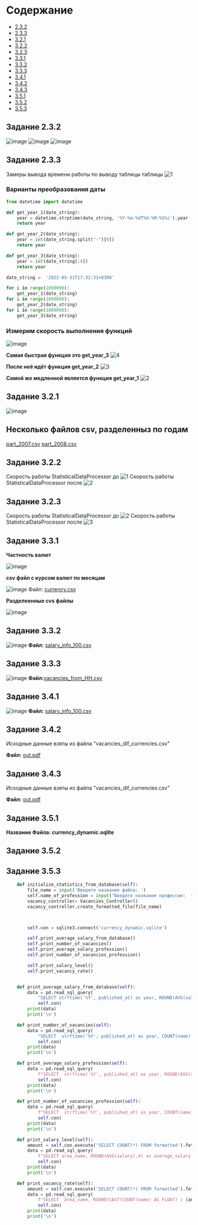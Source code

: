 # Содержание
* [2.3.2](#2_3_2)
* [2.3.3](#2_3_3)
* [3.2.1](#3_2_1)
* [3.2.2](#3_2_2)
* [3.2.3](#3_2_3)
* [3.3.1](#3_3_1)
* [3.3.2](#3_3_2)
* [3.3.3](#3_3_3)
* [3.4.1](#3_4_1)
* [3.4.2](#3_4_2)
* [3.4.3](#3_4_3)
* [3.5.1](#3_5_1)
* [3.5.2](#3_5_2)
* [3.5.3](#3_5_3)


## Задание 2.3.2 <a name="2_3_2"></a> 
![image](https://user-images.githubusercontent.com/48649189/204853405-afa7ffda-0594-4c64-bc06-f8cc7d16a888.png)
![image](https://user-images.githubusercontent.com/48649189/204853507-0361ac16-2b98-4238-be16-566684c97458.png)
![image](https://user-images.githubusercontent.com/48649189/204853643-77215a17-8c00-4620-a96c-7b7a3807d399.png)

## Задание 2.3.3 <a name="2_3_3"></a> 
Замеры вывода времени работы по выводу таблицы таблицы
![1](https://user-images.githubusercontent.com/48649189/206187260-b311e32d-a207-4ae8-a7cb-a1a2ca697f62.png)

### Варианты преобразования даты
```Python
from datetime import datetime

def get_year_1(date_string):
    year = datetime.strptime(date_string, '%Y-%m-%dT%H:%M:%S%z').year
    return year

def get_year_2(date_string):
    year = int(date_string.split("-")[0])
    return year

def get_year_3(date_string):
    year = int(date_string[:4])
    return year

date_string =  '2022-05-31T17:32:31+0300'

for i in range(1000000):
    get_year_1(date_string)
for i in range(1000000):
    get_year_2(date_string)
for i in range(1000000):
    get_year_3(date_string)
```
### Измерим скорость выполнения функций
![image](https://user-images.githubusercontent.com/48649189/206188128-c88ffa03-127a-4a1d-924b-fd17a13dcecc.png)

**Самая быстрая функция это get_year_3**
![4](https://user-images.githubusercontent.com/48649189/206187923-27b34e98-44f0-4c82-a3c4-f4eae3768c46.png)

**После неё идёт функция get_year_2**
![3](https://user-images.githubusercontent.com/48649189/206188015-89bbcc66-d69a-4bf6-a8ea-c08dc34c57ff.png)

**Самой же медленной является функция get_year_1**
![2](https://user-images.githubusercontent.com/48649189/206188239-2aede464-983a-4c7b-93d6-8cd0cdcebd21.png)

## Задание 3.2.1 <a name="3_2_1"></a> 

![image](https://user-images.githubusercontent.com/48649189/206664238-6330db43-cc0b-4209-9571-cc9be67e16d4.png)
## Несколько файлов csv, разделенныз по годам
[part_2007.csv](https://github.com/kroflex1/python_HH/files/10193285/part_2007.csv)
[part_2008.csv](https://github.com/kroflex1/python_HH/files/10193288/part_2008.csv)

## Задание 3.2.2 <a name="3_2_2"></a> 

Скорость работы StatisticalDataProcessor до 
![1](https://user-images.githubusercontent.com/48649189/206855618-a77eb59b-1e9d-4d8c-834e-8e680d314787.png)
Скорость работы StatisticalDataProcessor после
![2](https://user-images.githubusercontent.com/48649189/206855635-21174e4c-3ea5-476c-a9ea-003eda1004b5.png)

## Задание 3.2.3 <a name="3_2_3"></a> 

Скорость работы StatisticalDataProcessor до 
![2](https://user-images.githubusercontent.com/48649189/206855635-21174e4c-3ea5-476c-a9ea-003eda1004b5.png)
Скорость работы StatisticalDataProcessor после
![3](https://user-images.githubusercontent.com/48649189/206870409-158406ea-e12f-4b3e-a110-42f7dcb6267a.png)

## Задание 3.3.1 <a name="3_3_1"></a> 
**Частность валют**

![image](https://user-images.githubusercontent.com/48649189/208850302-54c1ccbb-b4c7-4cf7-b3e5-08e75c864fc1.png)

**сsv файл с курсом валют по месяцам**

![image](https://user-images.githubusercontent.com/48649189/208899540-f61ac737-d4ef-438b-a93a-56977ea36441.png)
Файл: [currency.csv](https://github.com/kroflex1/python_HH/files/10277394/currency.csv)

**Разделеенные cvs файлы**

![image](https://user-images.githubusercontent.com/48649189/208851053-bf463667-347a-4ae0-a0ff-8231a452f7ec.png)

## Задание 3.3.2 <a name="3_3_2"></a> 
![image](https://user-images.githubusercontent.com/48649189/208931998-aad8a88d-5423-4247-8ff7-80b3e48ff08e.png)
**Файл:** [salary_info_100.csv](https://github.com/kroflex1/python_HH/files/10278622/salary_info_100.csv)

## Задание 3.3.3 <a name="3_3_3"></a> 
![image](https://user-images.githubusercontent.com/48649189/208973027-3706e640-474d-4aef-87f5-7e33d48179e2.png)
**Файл:**[vacancies_from_HH.csv](https://github.com/kroflex1/python_HH/files/10280097/vacancies_from_HH.csv)

## Задание 3.4.1 <a name="3_4_1"></a> 
![image](https://user-images.githubusercontent.com/48649189/208931998-aad8a88d-5423-4247-8ff7-80b3e48ff08e.png)
**Файл:** [salary_info_100.csv](https://github.com/kroflex1/python_HH/files/10278622/salary_info_100.csv)

## Задание 3.4.2 <a name="3_4_2"></a> 
Исходные данные взяты из файла "vacancies_dif_currencies.csv"

**Файл:** [out.pdf](https://github.com/kroflex1/python_HH/files/10298266/out.pdf)

## Задание 3.4.3 <a name="3_4_3"></a> 
Исходные данные взяты из файла "vacancies_dif_currencies.csv"

**Файл:** [out.pdf](https://github.com/kroflex1/python_HH/files/10300016/out.pdf)

## Задание 3.5.1 <a name="3_5_1"></a> 
**Название Файла: currency_dynamic.sqlite** 


## Задание 3.5.2 <a name="3_5_2"></a> 


## Задание 3.5.3 <a name="3_5_3"></a> 
```Python
    def initialize_statistics_from_database(self):
        file_name = input('Введите название файла: ')
        self.name_of_profession = input("Введите название профессии:  ")
        vacancy_controller= Vacancies_Controller()
        vacancy_controller.create_formatted_file(file_name)



        self.con = sqlite3.connect('currency_dynamic.sqlite')

        self.print_average_salary_from_database()
        self.print_number_of_vacancies()
        self.print_average_salary_profession()
        self.print_number_of_vacancies_profession()

        self.print_salary_level()
        self.print_vacancy_rate()


    def print_average_salary_from_database(self):
        data = pd.read_sql_query(
            "SELECT strftime('%Y', published_at) as year, ROUND(AVG(salary), 4) as average_salary FROM formatted GROUP BY strftime('%Y', published_at)",
            self.con)
        print(data)
        print('\n')

    def print_number_of_vacancies(self):
        data = pd.read_sql_query(
            "SELECT  strftime('%Y', published_at) as year, COUNT(name) as count FROM formatted GROUP BY strftime('%Y', published_at)",
            self.con)
        print(data)
        print('\n')

    def print_average_salary_profession(self):
        data = pd.read_sql_query(
            f"SELECT  strftime('%Y', published_at) as year, ROUND(AVG(salary),4) as average_salary FROM formatted WHERE name LIKE '%{self.name_of_profession}%' GROUP BY strftime('%Y', published_at)",
            self.con)
        print(data)
        print('\n')

    def print_number_of_vacancies_profession(self):
        data = pd.read_sql_query(
            f"SELECT  strftime('%Y', published_at) as year, COUNT(name) as count FROM formatted WHERE name LIKE '%{self.name_of_profession}%' GROUP BY strftime('%Y', published_at)",
            self.con)
        print(data)
        print('\n')

    def print_salary_level(self):
        amount = self.con.execute('SELECT COUNT(*) FROM formatted').fetchone()[0]
        data = pd.read_sql_query(
            f"SELECT area_name, ROUND(AVG(salary),4) as average_salary FROM formatted GROUP BY area_name HAVING COUNT(name) >= {amount} / 100 ORDER BY AVG(salary) DESC LIMIT 10",
            self.con)
        print(data)
        print('\n')

    def print_vacancy_rate(self):
        amount = self.con.execute('SELECT COUNT(*) FROM formatted').fetchone()[0]
        data = pd.read_sql_query(
            f"SELECT  area_name, ROUND(CAST(COUNT(name) AS FLOAT) / {amount},4) as rate  FROM formatted GROUP BY area_name HAVING COUNT(name) >= {amount}/ 100 ORDER BY COUNT(name) / {amount} DESC LIMIT 10",
            self.con)
        print(data)
        print('\n')
```












